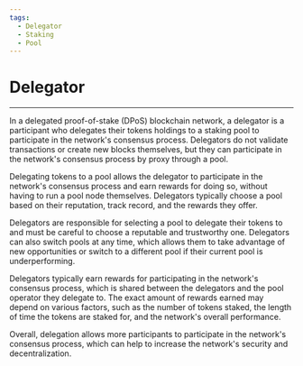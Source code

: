 ```yaml
---
tags:
  - Delegator
  - Staking
  - Pool
---
```


# Delegator
---

In a delegated proof-of-stake (DPoS) blockchain network, a delegator is a participant who delegates their tokens holdings to a staking pool to participate in the network's consensus process. Delegators do not validate transactions or create new blocks themselves, but they can participate in the network's consensus process by proxy through a pool.

Delegating tokens to a pool allows the delegator to participate in the network's consensus process and earn rewards for doing so, without having to run a pool node themselves. Delegators typically choose a pool based on their reputation, track record, and the rewards they offer.

Delegators are responsible for selecting a pool to delegate their tokens to and must be careful to choose a reputable and trustworthy one. Delegators can also switch pools at any time, which allows them to take advantage of new opportunities or switch to a different pool if their current pool is underperforming.

Delegators typically earn rewards for participating in the network's consensus process, which is shared between the delegators and the pool operator they delegate to. The exact amount of rewards earned may depend on various factors, such as the number of tokens staked, the length of time the tokens are staked for, and the network's overall performance.

Overall, delegation allows more participants to participate in the network's consensus process, which can help to increase the network's security and decentralization.